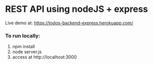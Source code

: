 # REST API using nodeJS + express
Live demo at: https://todos-backend-express.herokuapp.com/

### To run locally:
1. npm install
2. node server.js
3. access at http://localhost:3000

